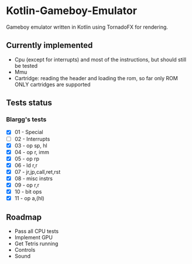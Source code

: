 # Kotlin-Gameboy-Emulator

Gameboy emulator written in Kotlin using TornadoFX for rendering. 

## Currently implemented
* Cpu (except for interrupts) and most of the instructions, but should still be tested
* Mmu 
* Cartridge: reading the header and loading the rom, so far only ROM ONLY cartridges are supported

## Tests status
### Blargg's tests
- [x] 01 - Special
- [ ] 02 - Interrupts
- [x] 03 - op sp, hl
- [x] 04 - op r, imm
- [x] 05 - op rp
- [x] 06 - ld r,r
- [x] 07 - jr,jp,call,ret,rst
- [x] 08 - misc instrs
- [x] 09 - op r,r
- [x] 10 - bit ops
- [x] 11 - op a,(hl)

## Roadmap
- Pass all CPU tests
- Implement GPU
- Get Tetris running
- Controls
- Sound